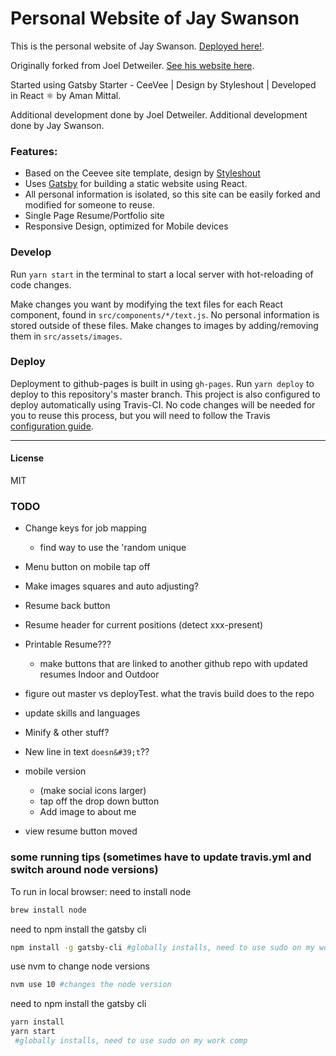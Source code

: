# Personal Website of Jay Swanson

This is the personal website of Jay Swanson. [Deployed here!](https://swanjson.github.io/).

Originally forked from Joel Detweiler. [See his website here](https://jdd1260.github.io/).

Started using Gatsby Starter - CeeVee | Design by Styleshout | Developed in React ⚛️ by Aman Mittal.

Additional development done by Joel Detweiler.
Additional development done by Jay Swanson.


### Features:

* Based on the Ceevee site template, design by [Styleshout](https://www.styleshout.com/)
* Uses [Gatsby](https://www.gatsbyjs.org/) for building a static website using React.
* All personal information is isolated, so this site can be easily forked and modified for someone to reuse.
* Single Page Resume/Portfolio site
* Responsive Design, optimized for Mobile devices


### Develop

Run `yarn start` in the terminal to start a local server with hot-reloading of code changes.

Make changes you want by modifying the text files for each React component, found in `src/components/*/text.js`. No personal information is stored outside of these files. Make changes to images by adding/removing them in `src/assets/images`.

### Deploy

Deployment to github-pages is built in using `gh-pages`. Run `yarn deploy` to deploy to this repository's master branch. This project is also configured to deploy automatically using Travis-CI. No code changes will be needed for you to reuse this process, but you will need to follow the Travis [configuration guide](https://docs.travis-ci.com/user/deployment/pages/).

---

#### License

MIT




### TODO

- Change keys for job mapping
	- find way to use the 'random unique 

- Menu button on mobile tap off
- Make images squares and auto adjusting?

- Resume back button
- Resume header for current positions (detect xxx-present)
- Printable Resume???
	- make buttons that are linked to another github repo with updated resumes Indoor and Outdoor
- figure out master vs deployTest. what the travis build does to the repo
- update skills and languages
- Minify & other stuff?
- New line in text `doesn&#39;t`??

- mobile version
	- (make social icons larger)
	- tap off the drop down button
	- Add image to about me
- view resume button moved

### some running tips (sometimes have to update travis.yml and switch around node versions)

To run in local browser:
need to install node
```bash
brew install node
```
need to npm install the gatsby cli
```zsh
npm install -g gatsby-cli #globally installs, need to use sudo on my work comp
```
use nvm to change node versions
```zsh
nvm use 10 #changes the node version
```

need to npm install the gatsby cli
```zsh
yarn install
yarn start
 #globally installs, need to use sudo on my work comp
```



